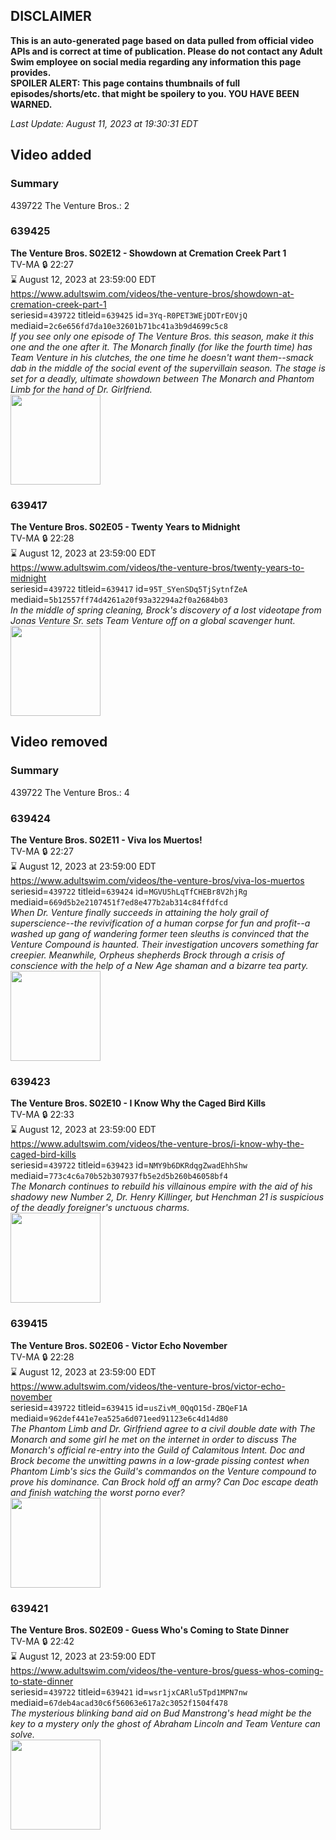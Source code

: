## DISCLAIMER
**This is an auto-generated page based on data pulled from official video APIs and is correct at time of publication. Please do not contact any Adult Swim employee on social media regarding any information this page provides.**  
**SPOILER ALERT: This page contains thumbnails of full episodes/shorts/etc. that might be spoilery to you. YOU HAVE BEEN WARNED.**  

_Last Update: August 11, 2023 at 19:30:31 EDT_
## Video added
### Summary
439722 The Venture Bros.: 2  
### 639425
**The Venture Bros. S02E12 - Showdown at Cremation Creek Part 1**  
TV-MA 🔒 22:27  
⌛ August 12, 2023 at 23:59:00 EDT  
https://www.adultswim.com/videos/the-venture-bros/showdown-at-cremation-creek-part-1  
seriesid=`439722` titleid=`639425` id=`3Yq-R0PET3WEjDDTrEOVjQ` mediaid=`2c6e656fd7da10e32601b71bc41a3b9d4699c5c8`  
_If you see only one episode of The Venture Bros. this season, make it this one and the one after it. The Monarch finally (for like the fourth time) has Team Venture in his clutches, the one time he doesn't want them--smack dab in the middle of the social event of the supervillain season. The stage is set for a deadly, ultimate showdown between The Monarch and Phantom Limb for the hand of Dr. Girlfriend._  
<a href="https://media.cdn.adultswim.com/uploads/20210106/thumbnails/2_21161410322-venture_125.jpg"><img src="https://media.cdn.adultswim.com/uploads/20210106/thumbnails/2_21161410322-venture_125.jpg" height="144px" /></a>
### 639417
**The Venture Bros. S02E05 - Twenty Years to Midnight**  
TV-MA 🔒 22:28  
⌛ August 12, 2023 at 23:59:00 EDT  
https://www.adultswim.com/videos/the-venture-bros/twenty-years-to-midnight  
seriesid=`439722` titleid=`639417` id=`95T_SYenSDq5TjSytnfZeA` mediaid=`5b12557ff74d4261a20f93a32294a2f0a2684b03`  
_In the middle of spring cleaning, Brock's discovery of a lost videotape from Jonas Venture Sr. sets Team Venture off on a global scavenger hunt._  
<a href="https://media.cdn.adultswim.com/uploads/20210106/thumbnails/2_21161330407-venture_117.jpg"><img src="https://media.cdn.adultswim.com/uploads/20210106/thumbnails/2_21161330407-venture_117.jpg" height="144px" /></a>
## Video removed
### Summary
439722 The Venture Bros.: 4  
### 639424
**The Venture Bros. S02E11 - Viva los Muertos!**  
TV-MA 🔒 22:27  
⌛ August 12, 2023 at 23:59:00 EDT  
https://www.adultswim.com/videos/the-venture-bros/viva-los-muertos  
seriesid=`439722` titleid=`639424` id=`MGVU5hLqTfCHEBr8V2hjRg` mediaid=`669d5b2e2107451f7ed8e477b2ab314c84ffdfcd`  
_When Dr. Venture finally succeeds in attaining the holy grail of superscience--the revivification of a human corpse for fun and profit--a washed up gang of wandering former teen sleuths is convinced that the Venture Compound is haunted. Their investigation uncovers something far creepier. Meanwhile, Orpheus shepherds Brock through a crisis of conscience with the help of a New Age shaman and a bizarre tea party._  
<a href="https://media.cdn.adultswim.com/uploads/20210106/thumbnails/2_21161333443-venture_124.jpg"><img src="https://media.cdn.adultswim.com/uploads/20210106/thumbnails/2_21161333443-venture_124.jpg" height="144px" /></a>
### 639423
**The Venture Bros. S02E10 - I Know Why the Caged Bird Kills**  
TV-MA 🔒 22:33  
⌛ August 12, 2023 at 23:59:00 EDT  
https://www.adultswim.com/videos/the-venture-bros/i-know-why-the-caged-bird-kills  
seriesid=`439722` titleid=`639423` id=`NMY9b6DKRdqgZwadEhhShw` mediaid=`773c4c6a70b52b307937fb5e2d5b260b46058bf4`  
_The Monarch continues to rebuild his villainous empire with the aid of his shadowy new Number 2, Dr. Henry Killinger, but Henchman 21 is suspicious of the deadly foreigner's unctuous charms._  
<a href="https://media.cdn.adultswim.com/uploads/20210106/thumbnails/2_21161333256-venture_123.jpg"><img src="https://media.cdn.adultswim.com/uploads/20210106/thumbnails/2_21161333256-venture_123.jpg" height="144px" /></a>
### 639415
**The Venture Bros. S02E06 - Victor Echo November**  
TV-MA 🔒 22:28  
⌛ August 12, 2023 at 23:59:00 EDT  
https://www.adultswim.com/videos/the-venture-bros/victor-echo-november  
seriesid=`439722` titleid=`639415` id=`usZivM_0QqO15d-ZBQeF1A` mediaid=`962def441e7ea525a6d071eed91123e6c4d14d80`  
_The Phantom Limb and Dr. Girlfriend agree to a civil double date with The Monarch and some girl he met on the internet in order to discuss The Monarch's official re-entry into the Guild of Calamitous Intent. Doc and Brock become the unwitting pawns in a low-grade pissing contest when Phantom Limb's sics the Guild's commandos on the Venture compound to prove his dominance.  Can Brock hold off an army? Can Doc escape death and finish watching the worst porno ever?_  
<a href="https://media.cdn.adultswim.com/uploads/20210106/thumbnails/2_21161331233-venture_115.jpg"><img src="https://media.cdn.adultswim.com/uploads/20210106/thumbnails/2_21161331233-venture_115.jpg" height="144px" /></a>
### 639421
**The Venture Bros. S02E09 - Guess Who's Coming to State Dinner**  
TV-MA 🔒 22:42  
⌛ August 12, 2023 at 23:59:00 EDT  
https://www.adultswim.com/videos/the-venture-bros/guess-whos-coming-to-state-dinner  
seriesid=`439722` titleid=`639421` id=`wsr1jxCARlu5Tpd1MPN7nw` mediaid=`67deb4acad30c6f56063e617a2c3052f1504f478`  
_The mysterious blinking band aid on Bud Manstrong's head might be the key to a mystery only the ghost of Abraham Lincoln and Team Venture can solve._  
<a href="https://media.cdn.adultswim.com/uploads/20210106/thumbnails/2_21161333101-venture_121.jpg"><img src="https://media.cdn.adultswim.com/uploads/20210106/thumbnails/2_21161333101-venture_121.jpg" height="144px" /></a>
